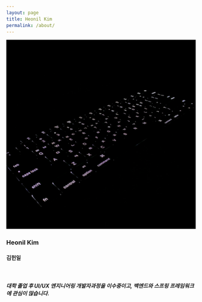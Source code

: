 ```yaml
---
layout: page
title: Heonil Kim
permalink: /about/
---
```


<img src="https://github.com/iamheonil/iamheonil.github.io/blob/master/image/keyboard.jpeg"> <br>


### Heonil Kim<br>
#### 김헌일 <br>

<br>

##### 대학 졸업 후 UI/UX 엔지니어링 개발자과정을 이수중이고, 백엔드와 스프링 프레임워크에 관심이 많습니다. <br>





